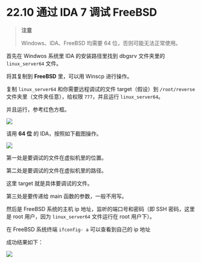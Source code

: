 # 22.10 通过 IDA 7 调试 FreeBSD

>**注意**
>
>Windows、IDA、FreeBSD 均需要 64 位，否则可能无法正常使用。

首先在 Windwos 系统里 IDA 的安装路径里找到 dbgsrv 文件夹里的 `linux_server64` 文件。

将其复制到 **FreeBSD** 里，可以用 Winscp 进行操作。

复制 `linux_server64` 和你需要远程调试的文件 target（假设）到 `/root/reverse` 文件夹里（文件夹任意），给权限 `777`，并且运行 `linux_server64`。

并且运行，参考红色方框。

![](../.gitbook/assets/IDA1.png)

请用 **64 位** 的 IDA，按照如下截图操作。

![](../.gitbook/assets/IDA2.png)

第一处是要调试的文件在虚拟机里的位置。

第二处是要调试的文件在虚拟机里的路径。

这里 target 就是具体要调试的文件。

第三处是要传递给 main 函数的参数，一般不用写。

然后是 FreeBSD 系统的主机 ip 地址，监听的端口号和密码（即 SSH 密码，这里是 root 用户，因为 `linux_server64` 文件运行在 root 用户下）。

在 FreeBSD 系统终端 `ifconfig- a` 可以查看到自己的 ip 地址

成功结果如下：

![](../.gitbook/assets/IDA3.png)
